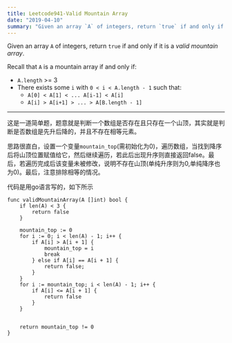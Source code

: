 ```yaml
---
title: Leetcode941-Valid Mountain Array
date: "2019-04-10"
summary: "Given an array `A` of integers, return `true` if and only if it is a *valid mountain array*." 
---
```

Given an array `A` of integers, return `true` if and only if it is a *valid mountain array*.

Recall that `A` is a mountain array if and only if:
* `A.length` >= 3
* There exists some `i` with `0 < i < A.length - 1` such that: 
    * `A[0] < A[1] < ... A[i-1] < A[i]`
    * `A[i] > A[i+1] > ... > A[B.length - 1]`

--------------
这是一道简单题，题意就是判断一个数组是否存在且只存在一个山顶，其实就是判断是否数组是先升后降的，并且不存在相等元素。  

思路很直白，设置一个变量`mountain_top`(需初始化为0)，遍历数组，当找到降序后将山顶位置赋值给它，然后继续遍历，若此后出现升序则直接返回false。最后，若遍历完成后该变量未被修改，说明不存在山顶(单纯升序则为0,单纯降序也为0)。最后，注意排除相等的情况。  

代码是用go语言写的，如下所示  
```
func validMountainArray(A []int) bool {
    if len(A) < 3 {
        return false
    }
    
    mountain_top := 0
    for i := 0; i < len(A) - 1; i++ {
        if A[i] > A[i + 1] {
            mountain_top = i
            break
        } else if A[i] == A[i + 1] {
            return false;
        }
    }
    for i := mountain_top; i < len(A) - 1; i++ {
        if A[i] <= A[i + 1] {
            return false
        } 
    }
    
    
    return mountain_top != 0
}
```

